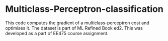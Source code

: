 # Multiclass-Perceptron-classification
This code computes the gradient of a multiclass-perceptron cost and optimises it. The dataset is part of ML Refined Book ed2. This was developed as a part of EE475 course assignment.

